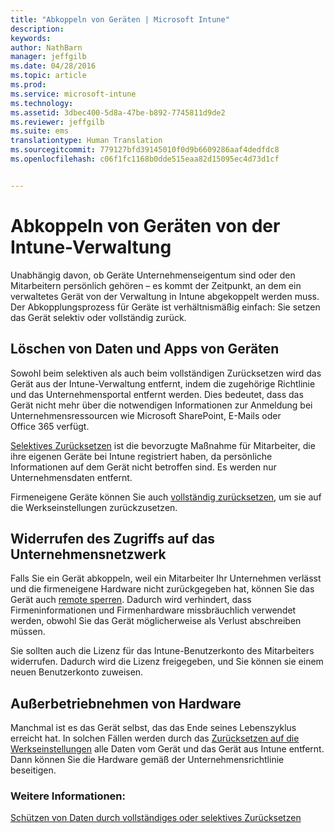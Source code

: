 ```yaml
---
title: "Abkoppeln von Geräten | Microsoft Intune"
description: 
keywords: 
author: NathBarn
manager: jeffgilb
ms.date: 04/28/2016
ms.topic: article
ms.prod: 
ms.service: microsoft-intune
ms.technology: 
ms.assetid: 3dbec400-5d8a-47be-b892-7745811d9de2
ms.reviewer: jeffgilb
ms.suite: ems
translationtype: Human Translation
ms.sourcegitcommit: 779127bfd39145010f0d9b6609286aaf4dedfdc8
ms.openlocfilehash: c06f1fc1168b0dde515eaa82d15095ec4d73d1cf


---
```


# Abkoppeln von Geräten von der Intune-Verwaltung

Unabhängig davon, ob Geräte Unternehmenseigentum sind oder den Mitarbeitern persönlich gehören – es kommt der Zeitpunkt, an dem ein verwaltetes Gerät von der Verwaltung in Intune abgekoppelt werden muss. Der Abkopplungsprozess für Geräte ist verhältnismäßig einfach: Sie setzen das Gerät selektiv oder vollständig zurück.
## Löschen von Daten und Apps von Geräten
Sowohl beim selektiven als auch beim vollständigen Zurücksetzen wird das Gerät aus der Intune-Verwaltung entfernt, indem die zugehörige Richtlinie und das Unternehmensportal entfernt werden. Dies bedeutet, dass das Gerät nicht mehr über die notwendigen Informationen zur Anmeldung bei Unternehmensressourcen wie Microsoft SharePoint, E-Mails oder Office 365 verfügt.

[Selektives Zurücksetzen](use-remote-wipe-to-help-protect-data-using-microsoft-intune.md#selective-wipe) ist die bevorzugte Maßnahme für Mitarbeiter, die ihre eigenen Geräte bei Intune registriert haben, da persönliche Informationen auf dem Gerät nicht betroffen sind. Es werden nur Unternehmensdaten entfernt.

Firmeneigene Geräte können Sie auch [vollständig zurücksetzen](use-remote-wipe-to-help-protect-data-using-microsoft-intune.md#full-wipe), um sie auf die Werkseinstellungen zurückzusetzen.

## Widerrufen des Zugriffs auf das Unternehmensnetzwerk
Falls Sie ein Gerät abkoppeln, weil ein Mitarbeiter Ihr Unternehmen verlässt und die firmeneigene Hardware nicht zurückgegeben hat, können Sie das Gerät auch [remote sperren](use-remote-lock-and-passcode-reset-in-microsoft-intune.md). Dadurch wird verhindert, dass Firmeninformationen und Firmenhardware missbräuchlich verwendet werden, obwohl Sie das Gerät möglicherweise als Verlust abschreiben müssen.

Sie sollten auch die Lizenz für das Intune-Benutzerkonto des Mitarbeiters widerrufen. Dadurch wird die Lizenz freigegeben, und Sie können sie einem neuen Benutzerkonto zuweisen.

## Außerbetriebnehmen von Hardware
Manchmal ist es das Gerät selbst, das das Ende seines Lebenszyklus erreicht hat. In solchen Fällen werden durch das [Zurücksetzen auf die Werkseinstellungen](use-remote-wipe-to-help-protect-data-using-microsoft-intune.md) alle Daten vom Gerät und das Gerät aus Intune entfernt. Dann können Sie die Hardware gemäß der Unternehmensrichtlinie beseitigen.

### Weitere Informationen:
[Schützen von Daten durch vollständiges oder selektives Zurücksetzen](use-remote-wipe-to-help-protect-data-using-microsoft-intune.md)



<!--HONumber=Jun16_HO4-->


